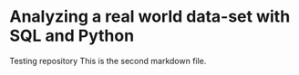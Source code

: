 # Analyzing a real world data-set with SQL and Python
Testing repository
This is the second markdown file.
